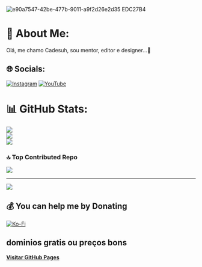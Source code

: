 ![e90a7547-42be-477b-9011-a9f2d26e2d35  EDC27B4](https://github.com/user-attachments/assets/8c956804-7b14-43e6-8f2d-f67801f75eea)
# 💫 About Me:
Olá, me chamo Cadesuh, sou mentor, editor e designer...🍮


## 🌐 Socials:
[![Instagram](https://img.shields.io/badge/Instagram-%23E4405F.svg?logo=Instagram&logoColor=white)](https://instagram.com/https://www.instagram.com/cadesuh.official/) [![YouTube](https://img.shields.io/badge/YouTube-%23FF0000.svg?logo=YouTube&logoColor=white)](https://youtube.com/@https://youtube.com/@tcad_official?si=VyRLaI5La3CfI_qb) 
# 📊 GitHub Stats:
![](https://github-readme-stats.vercel.app/api?username=Cadesuh&theme=midnight-purple&hide_border=true&include_all_commits=false&count_private=false)<br/>
![](https://github-readme-streak-stats.herokuapp.com/?user=Cadesuh&theme=midnight-purple&hide_border=true)<br/>
![](https://github-readme-stats.vercel.app/api/top-langs/?username=Cadesuh&theme=midnight-purple&hide_border=true&include_all_commits=false&count_private=false&layout=compact)

### 🔝 Top Contributed Repo
![](https://github-contributor-stats.vercel.app/api?username=Cadesuh&limit=5&theme=buefy&combine_all_yearly_contributions=true)

---
[![](https://visitcount.itsvg.in/api?id=Cadesuh&icon=6&color=0)](https://visitcount.itsvg.in)

  ## 💰 You can help me by Donating
  [![Ko-Fi](https://img.shields.io/badge/Ko--fi-F16061?style=for-the-badge&logo=ko-fi&logoColor=white)](https://ko-fi.com/https://ko-fi.com/cadesuh) 

  
<!-- Proudly created with GPRM ( https://gprm.itsvg.in ) -->
## dominios gratis ou preços bons
**[Visitar GitHub Pages](https://github.com/Cadesuh/Dicas-Dom-nios)**
